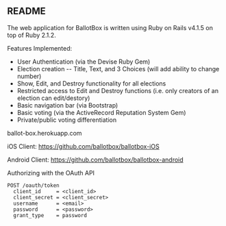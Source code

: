 README
------

The web application for BallotBox is written using Ruby on Rails v4.1.5 on top of Ruby 2.1.2.

Features Implemented:
* User Authentication (via the Devise Ruby Gem)
* Election creation -- Title, Text, and 3 Choices (will add ability to change number)
* Show, Edit, and Destroy functionality for all elections
* Restricted access to Edit and Destroy functions (i.e. only creators of an election can edit/destory)
* Basic navigation bar (via Bootstrap)
* Basic voting (via the ActiveRecord Reputation System Gem)
* Private/public voting differentiation

ballot-box.herokuapp.com

iOS Client: https://github.com/ballotbox/ballotbox-iOS

Android Client: https://github.com/ballotbox/ballotbox-android

Authorizing with the OAuth API

    POST /oauth/token
      client_id     = <client_id>
      client_secret = <client_secret>
      username      = <email>
      password      = <password>
      grant_type    = password
